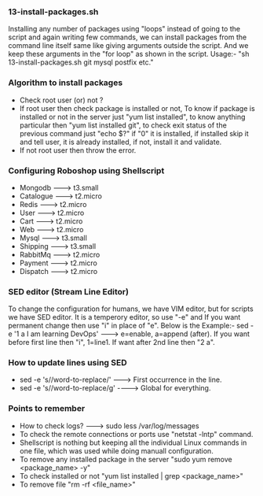 ### 13-install-packages.sh
Installing any number of packages using "loops" instead of going to the script and again writing few commands, we can install packages from the command line itself same like giving arguments outside the script. And we keep these arguments in the "for loop" as shown in the script. Usage:- "sh 13-install-packages.sh git mysql postfix etc."

### Algorithm to install packages
- Check root user (or) not ?
- If root user then check package is installed or not, To know if package is installed or not in the server
  just "yum list installed", to know anything particular then "yum list installed git", to check exit status
  of the previous command just "echo $?" if "0" it is installed, if installed skip it and tell user, it is
  already installed, if not, install it and validate.
- If not root user then throw the error.

### Configuring Roboshop using Shellscript
- Mongodb ---> t3.small
- Catalogue ---> t2.micro
- Redis ---> t2.micro 
- User ---> t2.micro
- Cart ---> t2.micro
- Web ---> t2.micro
- Mysql ---> t3.small
- Shipping ---> t3.small
- RabbitMq ---> t2.micro
- Payment ---> t2.micro
- Dispatch ---> t2.micro

### SED editor (Stream Line Editor)
To change the configuration for humans, we have VIM editor, but for scripts we have SED editor. It is a temperory editor, so use "-e" and If you want permanent change then use "i" in place of "e". Below is the Example:- sed -e '1 a I am  learning DevOps'<file-name> ---> e=enable, a=append (after). If you want before first line then "i", 1=line1. If want after 2nd line then "2 a". 

### How to update lines using SED
- sed -e 's/<word-to-find>/word-to-replace/' ---> First occurrence in the line.
- sed -e 's/<word-to-find>/word-to-replace/g' ----> Global for everything.

### Points to remember
- How to check logs? ---> sudo less /var/log/messages
- To check the remote connections or ports use "netstat -lntp" command.
- Shellscript is nothing but keeping all the individual Linux commands in one file, which was used while doing
  manuall configuration.
- To remove any installed package in the server "sudo yum remove <package_name> -y"
- To check installed or not "yum list installed | grep <package_name>"
- To remove file "rm -rf <file_name>"
